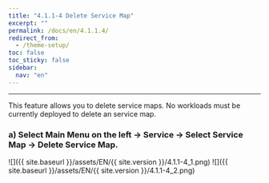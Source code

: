 ```yaml
---
title: "4.1.1-4 Delete Service Map"
excerpt: ""
permalink: /docs/en/4.1.1.4/
redirect_from:
  - /theme-setup/
toc: false
toc_sticky: false
sidebar:
  nav: "en"
---
```



---
This feature allows you to delete service maps. No workloads must be currently deployed to delete an service map.

### a\) Select Main Menu on the left → Service → Select Service Map → Delete Service Map.

![]({{ site.baseurl }}/assets/EN/{{ site.version }}/4.1.1-4_1.png)
![]({{ site.baseurl }}/assets/EN/{{ site.version }}/4.1.1-4_2.png)
